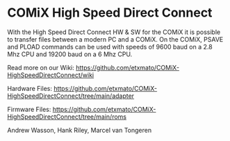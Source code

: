 # COMiX High Speed Direct Connect

With the High Speed Direct Connect HW & SW for the COMiX it is possible to transfer files between a modern PC and a COMiX. On the COMiX, PSAVE and PLOAD commands can be used with speeds of 9600 baud on a 2.8 Mhz CPU and 19200 baud on a 6 Mhz CPU.

Read more on our Wiki: https://github.com/etxmato/COMiX-HighSpeedDirectConnect/wiki

Hardware Files: https://github.com/etxmato/COMiX-HighSpeedDirectConnect/tree/main/adapter

Firmware Files: https://github.com/etxmato/COMiX-HighSpeedDirectConnect/tree/main/roms

Andrew Wasson, 
Hank Riley,
Marcel van Tongeren
